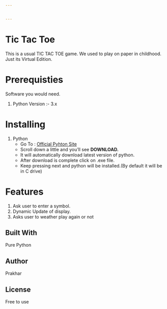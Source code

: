```yaml
---


---
```


<h1 id="tic-tac-toe">Tic Tac Toe</h1>
<p>This is a usual TIC TAC TOE game. We used to play on paper in childhood. Just its Virtual Edition.</p>
<h1 id="prerequisties">Prerequisties</h1>
<p>Software you would need.</p>
<ol>
<li>Python Version :- 3.x</li>
</ol>
<h1 id="installing">Installing</h1>
<ol>
<li>Python
<ul>
<li>Go To :  <a href="https://www.python.org/">Official Pyhton Site</a></li>
<li>Scroll down a little and you’ll see  <strong>DOWNLOAD.</strong></li>
<li>It will automatically download latest version of python.</li>
<li>After download is complete click on .exe file.</li>
<li>Keep pressing next and python will be installed.(By default it will be in C drive)</li>
</ul>
</li>
</ol>
<h1 id="features">Features</h1>
<ol>
<li>Ask user to enter a symbol.</li>
<li>Dynamic Update of display.</li>
<li>Asks user to weather play again or not</li>
</ol>
<h2 id="built-with">Built With</h2>
<p>Pure Python</p>
<h2 id="author">Author</h2>
<p>Prakhar</p>
<h2 id="license">License</h2>
<p>Free to use</p>

